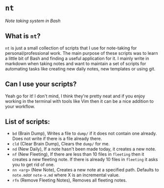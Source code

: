 # `nt`
_Note taking system in Bash_

## What is `nt`?

`nt` is just a small collection of scripts that I use for note-taking for personal/professional work. The main purpose of these scripts was to learn a little bit of Bash and finding a useful application for it.
I mainly write in markdown when taking notes and want to maintain a set of scripts for automating tasks like creating new daily notes, new templates or using git.

## Can I use your scripts?

Yeah go for it! I don't mind, I think they're pretty neat and if you enjoy working in the terminal with tools like Vim then it can be a nice addition to your workflow.

## List of scripts:

- `bd` (Brain Dump), Writes a file to `dump/` if it does not contain one already. Does not write if there is a file already there.
- `cld` (Clear Brain Dump), Clears the `dump/` for me.
- `nd` (New Daily), If a note hasn't been made today, it creates a new note.
- `nf` (New Fleeting), If there are less than 10 files in `fleeting` then it creates a new fleeting note. If there is already 10 files in `fleeting` it asks you to get rid of one.
- `nn <arg>` (New Note), Creates a new note at a specified path. Defaults to `note.md`or `note-x.md` where X is an incremental value.
- `rfn` (Remove Fleeting Notes), Removes all fleeting notes.
